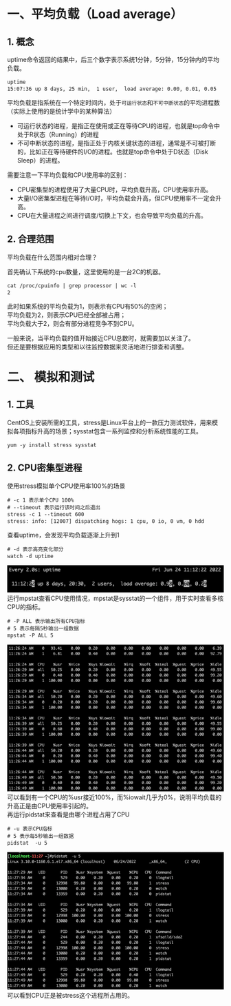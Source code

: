 # 一、平均负载（Load average）
## 1. 概念    
uptime命令返回的结果中，后三个数字表示系统1分钟，5分钟，15分钟内的平均负载。  
```
uptime
15:07:36 up 8 days, 25 min,  1 user,  load average: 0.00, 0.01, 0.05
```
平均负载是指系统在一个特定时间内，处于`可运行状态`和`不可中断状态`的平均进程数（实际上使用的是统计学中的某种算法）

- 可运行状态的进程，是指正在使用或正在等待CPU的进程，也就是top命令中处于R状态（Running）的进程
- 不可中断状态的进程，是指正处于内核关键状态的进程，通常是不可被打断的，比如正在等待硬件的I/O的进程。也就是top命令中处于D状态（Disk Sleep）的进程。  

需要注意一下平均负载和CPU使用率的区别：  
- CPU密集型的进程使用了大量CPU时，平均负载升高，CPU使用率升高。  
- 大量I/O密集型进程在等待I/O时，平均负载会升高，但CPU使用率不一定会升高。  
- CPU在大量进程之间进行调度/切换上下文，也会导致平均负载的升高。  

## 2. 合理范围
平均负载在什么范围内相对合理？  
  
首先确认下系统的cpu数量，这里使用的是一台2C的机器。 
```
cat /proc/cpuinfo | grep processor | wc -l
2
```
此时如果系统的平均负载为1，则表示有CPU有50%的空闲；  
平均负载为2，则表示CPU已经全部被占用；  
平均负载大于2，则会有部分进程竞争不到CPU。  
  
一般来说，当平均负载的值开始接近CPU总数时，就需要加以关注了。  
但还是要根据应用的类型和以往监控数据来灵活地进行排查和调整。  

# 二、 模拟和测试
## 1. 工具  
CentOS上安装所需的工具，stress是Linux平台上的一款压力测试软件，用来模拟各项指标升高的场景；sysstat包含一系列监控和分析系统性能的工具。  
```
yum -y install stress sysstat
```
## 2. CPU密集型进程  
使用stress模拟单个CPU使用率100%的场景  
```
# -c 1 表示单个CPU 100%
# --timeout 表示运行该时间之后退出
stress -c 1 --timeout 600
stress: info: [12007] dispatching hogs: 1 cpu, 0 io, 0 vm, 0 hdd
```
查看uptime，会发现平均负载逐渐上升到1  
```
# -d 表示高亮变化部分
watch -d uptime  
```
![1-uptime](https://github.com/SidneyCao/Notes/blob/main/img/1-uptime.png)  
运行mpstat查看CPU使用情况，mpstat是sysstat的一个组件，用于实时查看多核CPU的指标。
```
# -P ALL 表示输出所有CPU指标
# 5 表示每隔5秒输出一组数据
mpstat -P ALL 5
```
![1-mpstat](https://github.com/SidneyCao/Notes/blob/main/img/1-mpstat.png)  
可以看到有一个CPU的%usr接近100%，而%iowait几乎为0%，说明平均负载的升高正是由CPU使用率引起的。  
再运行pidstat来查看是由哪个进程占用了CPU  
```
# -u 表示CPU指标
# 5 表示每5秒输出一组数据
pidstat  -u 5
```
![1-pidstat](https://github.com/SidneyCao/Notes/blob/main/img/1-pidstat.png)  
可以看到CPU正是被stress这个进程所占用的。  








